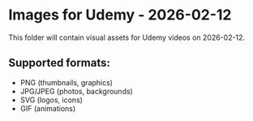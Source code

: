 # Images for Udemy - 2026-02-12

This folder will contain visual assets for Udemy videos on 2026-02-12.

## Supported formats:
- PNG (thumbnails, graphics)
- JPG/JPEG (photos, backgrounds)
- SVG (logos, icons)
- GIF (animations)
